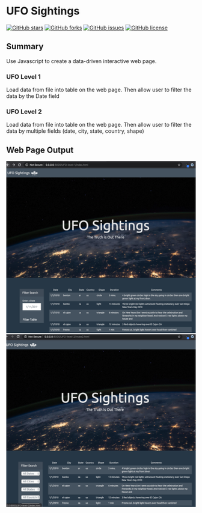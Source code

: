 # UFO Sightings 
<a href="https://github.com/msfa12th/javascript-challenge/stargazers"><img alt="GitHub stars" src="https://img.shields.io/github/stars/msfa12th/javascript-challenge?color=blue"></a>
<a href="https://github.com/msfa12th/javascript-challenge/network"><img alt="GitHub forks" src="https://img.shields.io/github/forks/msfa12th/javascript-challenge?color=pink"></a>
<a href="https://github.com/msfa12th/javascript-challenge/issues"><img alt="GitHub issues" src="https://img.shields.io/github/issues/msfa12th/javascript-challenge"></a>
<a href="https://github.com/msfa12th/javascript-challenge"><img alt="GitHub license" src="https://img.shields.io/github/license/msfa12th/javascript-challenge?color=purple"></a>

## Summary

Use Javascript to create a data-driven interactive web page. 

### UFO Level 1
Load data from file into table on the web page.  Then allow user to filter the data by the Date field

### UFO Level 2
Load data from file into table on the web page.  Then allow user to filter the data by multiple fields (date, city, state, country, shape)

## Web Page Output

![UFO Level 1 webpage output](images/ufo1.png)
![UFO Level 2 webpage output](images/ufo2.png)
